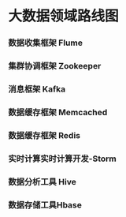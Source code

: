 # 大数据领域路线图 #

### 数据收集框架 Flume
### 集群协调框架 Zookeeper
### 消息框架 Kafka
### 数据缓存框架 Memcached
### 数据缓存框架  Redis
### 实时计算实时计算开发-Storm
### 数据分析工具 Hive
### 数据存储工具Hbase